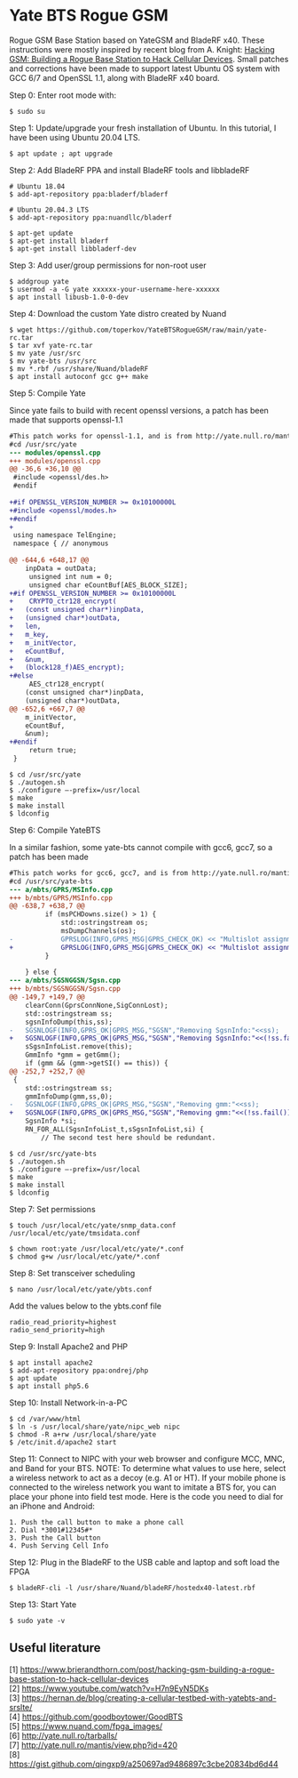 # Yate BTS Rogue GSM

Rogue GSM Base Station based on YateGSM and BladeRF x40. These instructions were mostly inspired by recent blog from A. Knight: [Hacking GSM: Building a Rogue Base Station to Hack Cellular Devices](https://www.brierandthorn.com/post/hacking-gsm-building-a-rogue-base-station-to-hack-cellular-devices). Small patches and corrections have been made to support latest Ubuntu OS system with GCC 6/7 and OpenSSL 1.1, along with BladeRF x40 board.

Step 0: Enter root mode with:

```Linux
$ sudo su
```


Step 1: Update/upgrade your fresh installation of Ubuntu. In this tutorial, I have been using Ubuntu 20.04 LTS.

```Linux
$ apt update ; apt upgrade
```

Step 2: Add BladeRF PPA and install BladeRF tools and libbladeRF

```Linux
# Ubuntu 18.04
$ add-apt-repository ppa:bladerf/bladerf
```

```Linux
# Ubuntu 20.04.3 LTS
$ add-apt-repository ppa:nuandllc/bladerf
```

```Linux
$ apt-get update
$ apt-get install bladerf
$ apt-get install libbladerf-dev
```

Step 3: Add user/group permissions for non-root user

```Linux
$ addgroup yate
$ usermod -a -G yate xxxxxx-your-username-here-xxxxxx
$ apt install libusb-1.0-0-dev
```

Step 4: Download the custom Yate distro created by Nuand

```Linux
$ wget https://github.com/toperkov/YateBTSRogueGSM/raw/main/yate-rc.tar
$ tar xvf yate-rc.tar
$ mv yate /usr/src
$ mv yate-bts /usr/src
$ mv *.rbf /usr/share/Nuand/bladeRF
$ apt install autoconf gcc g++ make
```

Step 5: Compile Yate

Since yate fails to build with recent openssl versions, a patch has been made that supports openssl-1.1

```diff
#This patch works for openssl-1.1, and is from http://yate.null.ro/mantis/view.php?id=420
#cd /usr/src/yate
--- modules/openssl.cpp
+++ modules/openssl.cpp
@@ -36,6 +36,10 @@
 #include <openssl/des.h>
 #endif
 
+#if OPENSSL_VERSION_NUMBER >= 0x10100000L
+#include <openssl/modes.h>
+#endif
+
 using namespace TelEngine;
 namespace { // anonymous
 
@@ -644,6 +648,17 @@
 	inpData = outData;
     unsigned int num = 0;
     unsigned char eCountBuf[AES_BLOCK_SIZE];
+#if OPENSSL_VERSION_NUMBER >= 0x10100000L
+    CRYPTO_ctr128_encrypt(
+	(const unsigned char*)inpData,
+	(unsigned char*)outData,
+	len,
+	m_key,
+	m_initVector,
+	eCountBuf,
+	&num,
+	(block128_f)AES_encrypt);
+#else
     AES_ctr128_encrypt(
 	(const unsigned char*)inpData,
 	(unsigned char*)outData,
@@ -652,6 +667,7 @@
 	m_initVector,
 	eCountBuf,
 	&num);
+#endif
     return true;
 }
```

```Linux
$ cd /usr/src/yate
$ ./autogen.sh
$ ./configure —-prefix=/usr/local
$ make
$ make install
$ ldconfig
```

Step 6: Compile YateBTS

In a similar fashion, some yate-bts cannot compile with gcc6, gcc7, so a patch has been made

```diff
#This patch works for gcc6, gcc7, and is from http://yate.null.ro/mantis/view.php?id=416
#cd /usr/src/yate-bts
--- a/mbts/GPRS/MSInfo.cpp
+++ b/mbts/GPRS/MSInfo.cpp
@@ -638,7 +638,7 @@
         if (msPCHDowns.size() > 1) {
             std::ostringstream os;
             msDumpChannels(os);
-            GPRSLOG(INFO,GPRS_MSG|GPRS_CHECK_OK) << "Multislot assignment for "<<this<<os;
+            GPRSLOG(INFO,GPRS_MSG|GPRS_CHECK_OK) << "Multislot assignment for "<<this<<(!os.fail());
         }
 
 	} else {
--- a/mbts/SGSNGGSN/Sgsn.cpp
+++ b/mbts/SGSNGGSN/Sgsn.cpp
@@ -149,7 +149,7 @@
 	clearConn(GprsConnNone,SigConnLost);
 	std::ostringstream ss;
 	sgsnInfoDump(this,ss);
-	SGSNLOGF(INFO,GPRS_OK|GPRS_MSG,"SGSN","Removing SgsnInfo:"<<ss);
+	SGSNLOGF(INFO,GPRS_OK|GPRS_MSG,"SGSN","Removing SgsnInfo:"<<(!ss.fail()));
 	sSgsnInfoList.remove(this);
 	GmmInfo *gmm = getGmm();
 	if (gmm && (gmm->getSI() == this)) {
@@ -252,7 +252,7 @@
 {
 	std::ostringstream ss;
 	gmmInfoDump(gmm,ss,0);
-	SGSNLOGF(INFO,GPRS_OK|GPRS_MSG,"SGSN","Removing gmm:"<<ss);
+	SGSNLOGF(INFO,GPRS_OK|GPRS_MSG,"SGSN","Removing gmm:"<<(!ss.fail()));
 	SgsnInfo *si;
 	RN_FOR_ALL(SgsnInfoList_t,sSgsnInfoList,si) {
 		// The second test here should be redundant.
```

```Linux
$ cd /usr/src/yate-bts
$ ./autogen.sh
$ ./configure —-prefix=/usr/local
$ make
$ make install
$ ldconfig
```

Step 7: Set permissions

```Linux
$ touch /usr/local/etc/yate/snmp_data.conf /usr/local/etc/yate/tmsidata.conf

$ chown root:yate /usr/local/etc/yate/*.conf
$ chmod g+w /usr/local/etc/yate/*.conf
```

Step 8: Set transceiver scheduling

```Linux
$ nano /usr/local/etc/yate/ybts.conf
```

Add the values below to the ybts.conf file

```Linux
radio_read_priority=highest
radio_send_priority=high
```

Step 9: Install Apache2 and PHP

```Linux
$ apt install apache2
$ add-apt-repository ppa:ondrej/php
$ apt update
$ apt install php5.6
```

Step 10: Install Network-in-a-PC


```Linux
$ cd /var/www/html
$ ln -s /usr/local/share/yate/nipc_web nipc
$ chmod -R a+rw /usr/local/share/yate
$ /etc/init.d/apache2 start
```

Step 11: Connect to NIPC with your web browser and configure MCC, MNC, and Band for your BTS. NOTE: To determine what values to use here, select a wireless network to act as a decoy (e.g. A1 or HT). If your mobile phone is connected to the wireless network you want to imitate a BTS for, you can place your phone into field test mode. Here is the code you need to dial for an iPhone and Android:

```Linux
1. Push the call button to make a phone call
2. Dial *3001#12345#*
3. Push the Call button
4. Push Serving Cell Info
```

Step 12: Plug in the BladeRF to the USB cable and laptop and soft load the FPGA

```Linux
$ bladeRF-cli -l /usr/share/Nuand/bladeRF/hostedx40-latest.rbf
```


Step 13: Start Yate

```Linux
$ sudo yate -v
```

## Useful literature
 [1] https://www.brierandthorn.com/post/hacking-gsm-building-a-rogue-base-station-to-hack-cellular-devices  
 [2] https://www.youtube.com/watch?v=H7n9EyN5DKs  
 [3] https://hernan.de/blog/creating-a-cellular-testbed-with-yatebts-and-srslte/  
 [4] https://github.com/goodboytower/GoodBTS  
 [5] https://www.nuand.com/fpga_images/  
 [6] http://yate.null.ro/tarballs/  
 [7] http://yate.null.ro/mantis/view.php?id=420  
 [8] https://gist.github.com/qingxp9/a250697ad9486897c3cbe20834bd6d44

